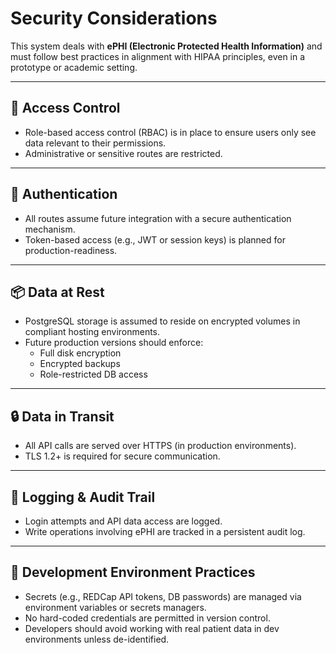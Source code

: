 # Security Considerations

This system deals with **ePHI (Electronic Protected Health Information)** and must follow best practices in alignment with HIPAA principles, even in a prototype or academic setting.

---

## 🔐 Access Control

- Role-based access control (RBAC) is in place to ensure users only see data relevant to their permissions.
- Administrative or sensitive routes are restricted.

---

## 🔑 Authentication

- All routes assume future integration with a secure authentication mechanism.
- Token-based access (e.g., JWT or session keys) is planned for production-readiness.

---

## 📦 Data at Rest

- PostgreSQL storage is assumed to reside on encrypted volumes in compliant hosting environments.
- Future production versions should enforce:
  - Full disk encryption
  - Encrypted backups
  - Role-restricted DB access

---

## 🔒 Data in Transit

- All API calls are served over HTTPS (in production environments).
- TLS 1.2+ is required for secure communication.

---

## 📜 Logging & Audit Trail

- Login attempts and API data access are logged.
- Write operations involving ePHI are tracked in a persistent audit log.

---

## 🔧 Development Environment Practices

- Secrets (e.g., REDCap API tokens, DB passwords) are managed via environment variables or secrets managers.
- No hard-coded credentials are permitted in version control.
- Developers should avoid working with real patient data in dev environments unless de-identified.
